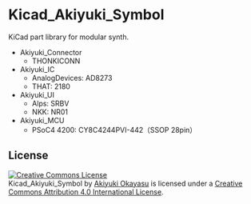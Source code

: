 # Kicad_Akiyuki_Symbol
KiCad part library for modular synth.

- Akiyuki_Connector
	- THONKICONN
- Akiyuki_IC
	- AnalogDevices: AD8273
	- THAT: 2180
- Akiyuki_UI
	- Alps: SRBV
	- NKK: NR01
- Akiyuki_MCU
	- PSoC4 4200: CY8C4244PVI-442（SSOP 28pin）


## License

<a rel="license" href="http://creativecommons.org/licenses/by/4.0/"><img alt="Creative Commons License" style="border-width:0" src="https://i.creativecommons.org/l/by/4.0/88x31.png" /></a><br /><span xmlns:dct="http://purl.org/dc/terms/" href="http://purl.org/dc/dcmitype/Dataset" property="dct:title" rel="dct:type">Kicad_Akiyuki_Symbol</span> by <a xmlns:cc="http://creativecommons.org/ns#" href="https://github.com/AkiyukiOkayasu/Kicad_Akiyuki_Symbol" property="cc:attributionName" rel="cc:attributionURL">Akiyuki Okayasu</a> is licensed under a <a rel="license" href="http://creativecommons.org/licenses/by/4.0/">Creative Commons Attribution 4.0 International License</a>.
